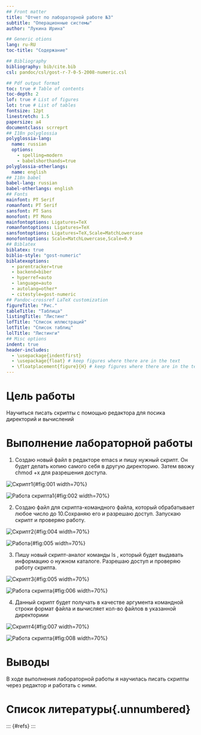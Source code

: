 ```yaml
---
## Front matter
title: "Отчет по лабораторной работе №3"
subtitle: "Операционные системы"
author: "Лукина Ирина"

## Generic otions
lang: ru-RU
toc-title: "Содержание"

## Bibliography
bibliography: bib/cite.bib
csl: pandoc/csl/gost-r-7-0-5-2008-numeric.csl

## Pdf output format
toc: true # Table of contents
toc-depth: 2
lof: true # List of figures
lot: true # List of tables
fontsize: 12pt
linestretch: 1.5
papersize: a4
documentclass: scrreprt
## I18n polyglossia
polyglossia-lang:
  name: russian
  options:
	- spelling=modern
	- babelshorthands=true
polyglossia-otherlangs:
  name: english
## I18n babel
babel-lang: russian
babel-otherlangs: english
## Fonts
mainfont: PT Serif
romanfont: PT Serif
sansfont: PT Sans
monofont: PT Mono
mainfontoptions: Ligatures=TeX
romanfontoptions: Ligatures=TeX
sansfontoptions: Ligatures=TeX,Scale=MatchLowercase
monofontoptions: Scale=MatchLowercase,Scale=0.9
## Biblatex
biblatex: true
biblio-style: "gost-numeric"
biblatexoptions:
  - parentracker=true
  - backend=biber
  - hyperref=auto
  - language=auto
  - autolang=other*
  - citestyle=gost-numeric
## Pandoc-crossref LaTeX customization
figureTitle: "Рис."
tableTitle: "Таблица"
listingTitle: "Листинг"
lofTitle: "Список иллюстраций"
lotTitle: "Список таблиц"
lolTitle: "Листинги"
## Misc options
indent: true
header-includes:
  - \usepackage{indentfirst}
  - \usepackage{float} # keep figures where there are in the text
  - \floatplacement{figure}{H} # keep figures where there are in the text
---
```


# Цель работы

Научиться писать скрипты с помощью редактора для посика директорий и вычислений 


# Выполнение лабораторной работы

1. Создаю новый файл в редакторе emacs и пишу нужный скрипт. Он будет делать копию самого себя в другую директорию. Затем ввожу chmod +x для разрешения доступа.

![Скрипт1](image/1.jpeg){#fig:001 width=70%}

![Работа скрипта1](image/2.jpeg){#fig:002 width=70%}

2. Создаю файл для скрипта-командного файла, который обрабатывает любое число до 10.Сохраняю его и разрешаю доступ. Запускаю скрипт и проверяю работу.

![Скрипт2](image/3.jpeg){#fig:004 width=70%}

![Работа](image/4.jpeg){#fig:005 width=70%}

3. Пишу новый скрипт-аналог команды ls , который будет выдавать информацию о нужном каталоге.
Разрешаю доступ и проверяю работу скрипта.

![Скрипт3](image/5.jpeg){#fig:005 width=70%}

![Работа скрипта](image/6.jpeg){#fig:006 width=70%}

4. Данный скрипт будет получать в качестве аргумента командной строки формат файла и вычисляет  кол-во файлов в указанной директориии

![Скрипт4](image/7.jpeg){#fig:007 width=70%}

![Работа скрипта](image/8.jpeg){#fig:008 width=70%}

# Выводы

В ходе выполнения лабораторной работы я научилась писать скрипты через редактор и работать с ними.

# Список литературы{.unnumbered}

::: {#refs}
:::
